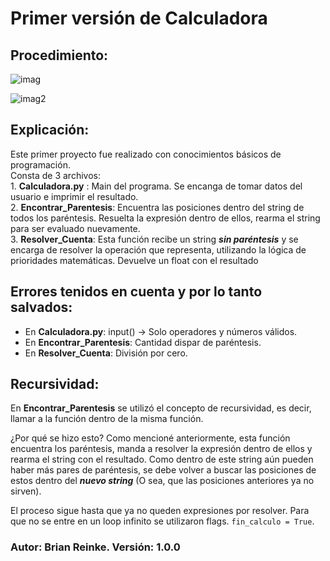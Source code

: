 # Primer versión de Calculadora
## Procedimiento:
![imag](https://user-images.githubusercontent.com/28718644/49244619-fbf98580-f3ee-11e8-9657-9a8d7c1c0225.jpg)

![imag2](https://user-images.githubusercontent.com/28718644/49250407-80530500-f3fd-11e8-8bcd-84686aee7b7e.png)


## Explicación:
Este primer proyecto fue realizado con conocimientos básicos de programación.<br />
Consta de 3 archivos:<br />
                      1. **Calculadora.py** : Main del programa. Se encanga de tomar datos del usuario e imprimir el resultado.<br />
                      2. **Encontrar_Parentesis**: Encuentra las posiciones dentro del string de todos los paréntesis. Resuelta la expresión 
                                          dentro de ellos, rearma el string para ser evaluado nuevamente.<br />
                      3. **Resolver_Cuenta**: Esta función recibe un string ***sin paréntesis*** y se encarga de resolver la operación que 
                                              representa, utilizando la lógica de prioridades matemáticas. Devuelve un float con el resultado<br />

## Errores tenidos en cuenta y por lo tanto salvados:

- En **Calculadora.py**: input() -> Solo operadores y números válidos.
- En **Encontrar_Parentesis**: Cantidad dispar de paréntesis.
- En **Resolver_Cuenta**: División por cero.

## Recursividad:

En **Encontrar_Parentesis** se utilizó el concepto de recursividad, es decir, llamar a la función dentro de la misma función. 

¿Por qué se hizo esto? Como mencioné anteriormente, esta función encuentra los paréntesis, manda a resolver la expresión dentro de ellos
y rearma el string con el resultado. Como dentro de este string aún pueden haber más pares de paréntesis, se debe volver a buscar
las posiciones de estos dentro del ***nuevo string*** (O sea, que las posiciones anteriores ya no sirven).

El proceso sigue hasta que ya no queden expresiones por resolver. Para que no se entre en un loop infinito se utilizaron flags. 
`fin_calculo = True`.


### Autor: Brian Reinke.  Versión: 1.0.0
